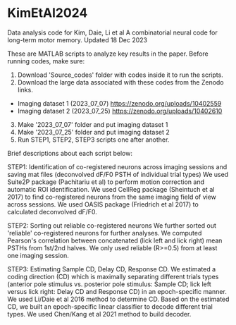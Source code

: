 # KimEtAl2024
Data analysis code for Kim, Daie, Li et al A combinatorial neural code for long-term motor memory.
Updated 18 Dec 2023

These are MATLAB scripts to analyze key results in the paper. 
Before running codes, make sure:
1. Download 'Source_codes' folder with codes inside it to run the scripts.
2. Download the large data associated with these codes from the Zenodo links.
- Imaging dataset 1 (2023_07_07) https://zenodo.org/uploads/10402559
- Imaging dataset 2 (2023_07_25) https://zenodo.org/uploads/10402610
3. Make '2023_07_07' folder and put imaging dataset 1
4. Make '2023_07_25' folder and put imaging dataset 2
5. Run STEP1, STEP2, STEP3 scripts one after another.

Brief descriptions about each script below:

STEP1: Identification of co-registered neurons across imaging sessions and saving mat files (deconvolved dF/F0 PSTH of individual trial types) 
We used Suite2P package (Pachitariu et al) to perform motion correction and automatic ROI identification.
We used CellReg package (Sheintuch et al 2017) to find co-registered neurons from the same imaging field of view across sessions.
We used OASIS package (Friedrich et al 2017) to calculated deconvolved dF/F0.

STEP2: Sorting out reliable co-registered neurons
We further sorted out 'reliable' co-registered neurons for further analyses. We computed Pearson's correlation between concatenated (lick left and lick right) mean PSTHs from 1st/2nd halves. We only used reliable (R>=0.5) from at least one imaging session. 

STEP3: Estimating Sample CD, Delay CD, Response CD.
We estimated a coding direction (CD) which is maximally separating different trials types (anterior pole stimulus vs. posterior pole stimulus: Sample CD; lick left versus lick right: Delay CD and Response CD) in an epoch-specific manner. We used Li/Daie et al 2016 method to determine CD.
Based on the estimated CD, we built an epoch-specific linear classifier to decode different trial types. We used Chen/Kang et al 2021 method to build decoder.
